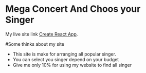 # Mega Concert And Choos your Singer

My live site link [Create React App](https://github.com/facebook/create-react-app).

#Some thinks about my site
 * This site is make for arranging all popular singer.
 * You can select you singer depend on your budget
 * Give me only 10% for using my website to find all singer


